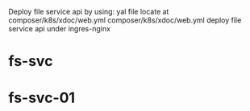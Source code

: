 Deploy file service api by using:
yal file locate at composer/k8s/xdoc/web.yml
    composer/k8s/xdoc/web.yml deploy file service api under ingres-nginx
# fs-svc
# fs-svc-01
